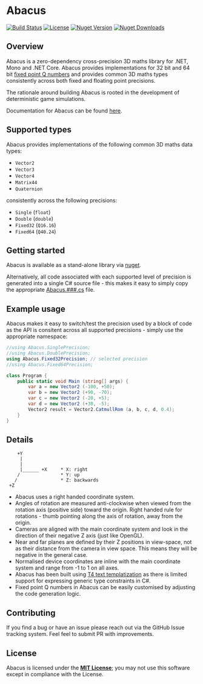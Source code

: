 # Abacus

[![Build Status](https://img.shields.io/travis/sungiant/abacus)][status]
[![License](https://img.shields.io/github/license/sungiant/abacus)][mit]
[![Nuget Version](https://img.shields.io/nuget/v/Abacus)][nuget]
[![Nuget Downloads](https://img.shields.io/nuget/dt/Abacus)][nuget]

## Overview

Abacus is a zero-dependency cross-precision 3D maths library for .NET, Mono and .NET Core.  Abacus provides implementations for 32 bit and 64 bit [fixed point Q numbers][qnumbers] and provides common 3D maths types consistently across both fixed and floating point precisions.

The rationale around building Abacus is rooted in the development of deterministic game simulations.

Documentation for Abacus can be found [here][docs].

## Supported types

Abacus provides implementations of the following common 3D maths data types:

* `Vector2`
* `Vector3`
* `Vector4`
* `Matrix44`
* `Quaternion`

consistently across the following precisions:

* `Single` (`float`)
* `Double` (`double`)
* `Fixed32` (`Q16.16`)
* `Fixed64` (`Q40.24`)


## Getting started

Abacus is available as a stand-alone library via [nuget][nuget].

Alternatively, all code associated with each supported level of precision is generated into a single C# source file - this makes it easy to simply copy the appropriate [Abacus.###.cs][sources] file.

## Example usage

Abacus makes it easy to switch/test the precision used by a block of code as the API is consitent across all supported precisions - simply use the appropriate namespace:

```cs
//using Abacus.SinglePrecision;
//using Abacus.DoublePrecision;
using Abacus.Fixed32Precision; // selected precision
//using Abacus.Fixed64Precision;

class Program {
    public static void Main (string[] args) {
        var a = new Vector2 (-100, +50);
        var b = new Vector2 (+90, -70);
        var c = new Vector2 (-20, +5);
        var d = new Vector2 (+30, -5);
        Vector2 result = Vector2.CatmullRom (a, b, c, d, 0.4);
    }
}

```

## Details

```
    +Y
     |
     |
     |______ +X     * X: right
    /               * Y: up
   /                * Z: backwards
 +Z
```
* Abacus uses a right handed coordinate system.
* Angles of rotation are measured anti-clockwise when viewed from the rotation axis (positive side) toward the origin.  Right handed rule for rotations - thumb pointing along the axis of rotation, away from the origin.
* Cameras are aligned with the main coordinate system and look in the direction of their negative Z axis (just like OpenGL).
* Near and far planes are defined by their Z positions in view-space, not as their distance from the camera in view space.  This means they will be negative in the general case.
* Normalised device coordinates are inline with the main coordinate system and range from -1 to 1 on all axes.
* Abacus has been built using [T4 text templatization][t4] as there is limited support for expressing generic type constraints in C#.
* Fixed point Q numbers in Abacus can be easily customised by adjusting the code generation logic.

## Contributing

If you find a bug or have an issue please reach out via the GitHub Issue tracking system.  Feel feel to submit PR with improvements.

## License

Abacus is licensed under the **[MIT License][mit]**; you may not use this software except in compliance with the License.

[mit]: https://raw.githubusercontent.com/sungiant/abacus/master/LICENSE
[nuget]: https://www.nuget.org/packages/Abacus/
[sources]: https://github.com/sungiant/abacus/tree/master/source/abacus/src/main
[status]: https://travis-ci.org/sungiant/abacus
[docs]: http://sungiant.github.io/abacus/annotated.html
[qnumbers]: https://en.wikipedia.org/wiki/Q_(number_format)
[t4]: https://en.wikipedia.org/wiki/Text_Template_Transformation_Toolkit

